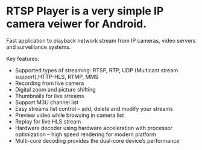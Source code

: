 # RTSP Player is a very simple IP camera veiwer for Android. 
Fast application to playback network stream from IP cameras, video servers and surveillance systems. 

Key features: 
*  Supported types of streaming: RTSP, RTP, UDP (Multicast stream support),HTTP-HLS, RTMP, MMS
* Recording from live camera
*  Digital zoom and picture shifting 
*  Thumbnails for live streams
*  Support M3U channel list
*  Easy streams list control – add, delete and modify your streams
*  Preview video while browsing in camera list 
*  Replay for live HLS stream
*  Hardware decoder using hardware acceleration with processor optimization – high speed rendering for modern platform
*  Multi-core decoding provides the dual-core device’s performance 

